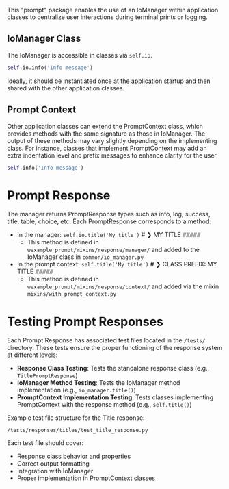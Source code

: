 This "prompt" package enables the use of an IoManager within application classes to centralize user interactions during terminal prints or logging.

## IoManager Class
The IoManager is accessible in classes via `self.io`.

```python
self.io.info('Info message')
```

Ideally, it should be instantiated once at the application startup and then shared with the other application classes.

## Prompt Context
Other application classes can extend the PromptContext class, which provides methods with the same signature as those in IoManager. The output of these methods may vary slightly depending on the implementing class. For instance, classes that implement PromptContext may add an extra indentation level and prefix messages to enhance clarity for the user.

```python
self.info('Info message')
```

# Prompt Response
The manager returns PromptResponse types such as info, log, success, title, table, choice, etc. Each PromptResponse corresponds to a method:
  - In the manager: `self.io.title('My title')`        # ❯ MY TITLE ⫻⫻⫻⫻⫻  
    - This method is defined in `wexample_prompt/mixins/response/manager/` and added to the IoManager class in `common/io_manager.py`
  - In the prompt context: `self.title('My title')`    # ❯ CLASS PREFIX: MY TITLE ⫻⫻⫻⫻⫻  
    - This method is defined in `wexample_prompt/mixins/response/context/` and added via the mixin `mixins/with_prompt_context.py`

# Testing Prompt Responses

Each Prompt Response has associated test files located in the `/tests/` directory. These tests ensure the proper functioning of the response system at different levels:

- **Response Class Testing**: Tests the standalone response class (e.g., `TitlePromptResponse`)
- **IoManager Method Testing**: Tests the IoManager method implementation (e.g., `io_manager.title()`)
- **PromptContext Implementation Testing**: Tests classes implementing PromptContext with the response method (e.g., `self.title()`)

Example test file structure for the Title response:
```
/tests/responses/titles/test_title_response.py
```

Each test file should cover:
- Response class behavior and properties
- Correct output formatting
- Integration with IoManager
- Proper implementation in PromptContext classes
